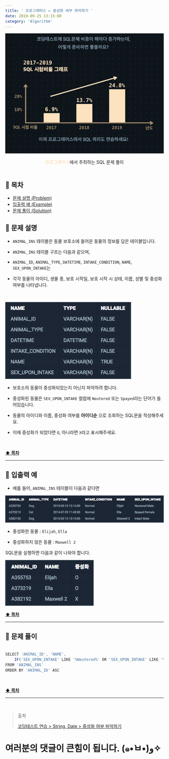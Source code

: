 ```yaml
---
title: ' 프로그래머스 ▻ 중성화 여부 파악하기 '
date: 2019-09-25 13:15:00
category: 'Algorithm'
---
```


![](../../images/sql/logo.png)

<center><strong style="color:#FDE2BF">프로그래머스</strong>에서 주최하는 SQL 문제 풀이</center>

<br />

## **💎 목차**

- [문제 설명 (Problem)](#-문제-설명)
- [입출력 예 (Example)](#-입출력-예)
- [문제 풀이 (Solution)](#-문제-풀이)

## **📕 문제 설명**

- `ANIMAL_INS` 테이블은 동물 보호소에 들어온 동물의 정보를 담은 테이블입니다.

- `ANIMAL_INS` 테이블 구조는 다음과 같으며,

- `ANIMAL_ID`, `ANIMAL_TYPE`, `DATETIME`, `INTAKE_CONDITION`, `NAME`, `SEX_UPON_INTAKE`는

- 각각 동물의 아이디, 생물 종, 보호 시작일, 보호 시작 시 상태, 이름, 성별 및 중성화 여부를 나타냅니다.

<br />

![](../../images/sql/table.1.png)
<br />

- 보호소의 동물이 중성화되었는지 아닌지 파악하려 합니다.

- 중성화된 동물은 `SEX_UPON_INTAKE` 컬럼에 `Neutered` 또는 `Spayed`라는 단어가 들어있습니다.

- 동물의 아이디와 이름, 중성화 여부를 **아이디순** 으로 조회하는 SQL문을 작성해주세요.

- 이때 중성화가 되었다면 `O`, 아니라면 `X`라고 표시해주세요.

<br />

**[⬆ 목차](#-목차)**

---

## **📙 입출력 예**

- 예를 들어, `ANIMAL_INS` 테이블이 다음과 같다면

![](../../images/sql/string,date/3-1.example.png)
<br />

- 중성화한 동물 : `Elijah`, `Ella`

- 중성화하지 않은 동물 : `Maxwell 2`

SQL문을 실행하면 다음과 같이 나와야 합니다.

![](../../images/sql/string,date/3-2.example.png)
<br />

**[⬆ 목차](#-목차)**

---

## **📘 문제 풀이**

```js

SELECT 'ANIMAL_ID', 'NAME',
    IF('SEX_UPON_INTAKE' LIKE '%Neutered%' OR 'SEX_UPON_INTAKE' LIKE '%Spayed%', 'O', 'X') AS '중성화'
FROM 'ANIMAL_INS'
ORDER BY 'ANIMAL_ID' ASC

```

<br />

**[⬆ 목차](#-목차)**

---

<br />

> 출처
>
> <a href="https://programmers.co.kr/learn/courses/30/lessons/59409" target="_blank">코딩테스트 연습 > String, Date > 중성화 여부 파악하기</a>

# 여러분의 댓글이 큰힘이 됩니다. (๑•̀ㅂ•́)و✧
